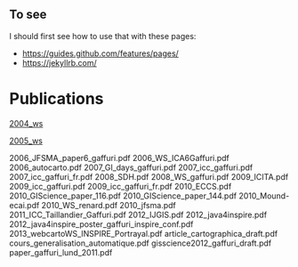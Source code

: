 ## To see

I should first see how to use that with these pages:

- https://guides.github.com/features/pages/
- https://jekyllrb.com/

# Publications

[2004_ws](doc/2004_ws.pdf)

[2005_ws](doc/2005_WS_julien_gaffuri.pdf)

2006_JFSMA_paper6_gaffuri.pdf
2006_WS_ICA6Gaffuri.pdf
2006_autocarto.pdf
2007_GI_days_gaffuri.pdf
2007_icc_gaffuri.pdf
2007_icc_gaffuri_fr.pdf
2008_SDH.pdf
2008_WS_gaffuri.pdf
2009_ICITA.pdf
2009_icc_gaffuri.pdf
2009_icc_gaffuri_fr.pdf
2010_ECCS.pdf
2010_GIScience_paper_116.pdf
2010_GIScience_paper_144.pdf
2010_Mound-ecai.pdf
2010_WS_renard.pdf
2010_jfsma.pdf
2011_ICC_Taillandier_Gaffuri.pdf
2012_IJGIS.pdf
2012_java4inspire.pdf
2012_java4inspire_poster_gaffuri_inspire_conf.pdf
2013_webcartoWS_INSPIRE_Portrayal.pdf
article_cartographica_draft.pdf
cours_generalisation_automatique.pdf
gisscience2012_gaffuri_draft.pdf
paper_gaffuri_lund_2011.pdf
